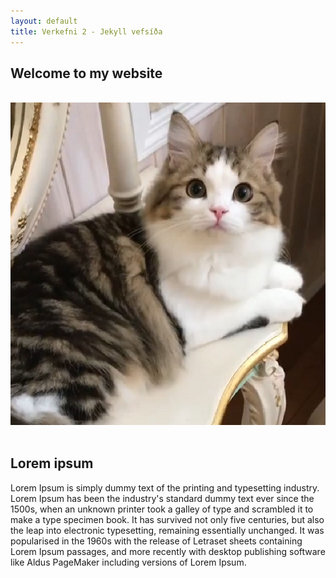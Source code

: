 ```yaml
---
layout: default
title: Verkefni 2 - Jekyll vefsíða
---
```


<nav class="hello">

<h2>Welcome to my website</h2>
<br>
<img src="/assets/images/beautifulcat.png" alt="image" />
</nav><br>
<nav class="lorem">
<h1>Lorem ipsum</h1>
<p>Lorem Ipsum is simply dummy text of the printing and typesetting industry. Lorem Ipsum has been the industry's standard dummy text ever since the 1500s, when an unknown printer took a galley of type and scrambled it to make a type specimen book. It has survived not only five centuries, but also the leap into electronic typesetting, remaining essentially unchanged. It was popularised in the 1960s with the release of Letraset sheets containing Lorem Ipsum passages, and more recently with desktop publishing software like Aldus PageMaker including versions of Lorem Ipsum.</p></nav>